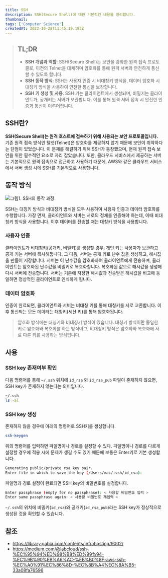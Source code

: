 ```yaml
---
title: SSH
description: SSH(Secure Shell)에 대한 기본적인 내용을 정리합니다.
thumbnail:
tags: ['Computer Science']
createdAt: 2022-10-28T11:45:19.193Z
---
```


> ## TL;DR
>
> - **SSH 개념과 역할**: SSH(Secure Shell)는 보안을 강화한 원격 접속 프로토콜로, 이전의 Telnet을 대체하며 암호화를 통해 원격 서버와 안전하게 통신할 수 있도록 합니다.
> - **SSH 동작 방식**: SSH는 사용자 인증 시 비대칭키 방식을, 데이터 암호화 시 대칭키 방식을 사용하여 안전한 통신을 보장합니다.
> - **SSH 키 생성 및 사용**: SSH 키는 클라이언트에서 생성되며, 비밀키는 클라이언트가, 공개키는 서버가 보관합니다. 이를 통해 원격 서버 접속 시 안전한 인증과 통신이 이루어집니다.

## SSH란?

**SSH(Secure Shell)는 원격 호스트에 접속하기 위해 사용되는 보안 프로토콜입니다.** 기존 원격 접속 방식인 텔넷(Telnet)은 암호화를 제공하지 않기 때문에 보안이 취약하다는 단점이 있었습니다. 이 문제를 해결하기 위해 SSH가 등장했으며, 현재 원격 접속 보안을 위한 필수적인 요소로 자리 잡았습니다. 또한, 클라우드 서비스에서 제공하는 서버는 기본적으로 원격 접속으로 접근하고 사용하기 때문에, AWS와 같은 클라우드 서비스에서 서버 생성 시에 SSH를 기본적으로 사용합니다.

## 동작 방식

![그림1. SSH의 동작 과정](/assets/contents/ssh/1.png)

SSH는 대칭키 방식과 비대칭키 방식을 모두 사용하여 사용자 인증과 데이터 암호화를 수행합니다. 가장 먼저, 클라이언트와 서버는 서로의 정체를 인증해야 하는데, 이때 비대칭키 방식을 사용합니다. 이후 데이터를 전송할 때는 대칭키 방식을 사용합니다.

### 사용자 인증

클라이언트가 비대칭키(공개키, 비밀키)를 생성할 경우, 개인 키는 사용자가 보관하고 공개 키는 서버에 복사해둡니다. 그 다음, 서버는 공개 키로 난수 값을 생성하고, 해시값을 만들어 저장합니다. 서버는 이 난수값을 암호화하여 클라이언트에게 전송하며, 클라이언트는 암호화된 난수값을 비밀키로 복호화합니다. 복호화된 값으로 해시값을 생성해 다시 서버에 전송합니다. 서버는 기존에 저장한 해시값과 전송받은 해시값을 비교해 동일하면 정상적인 클라이언트로 인식하게 됩니다.

### 데이터 암호화

인증이 완료되면, 클라이언트와 서버는 비대칭 키를 통해 대칭키를 서로 교환합니다. 이후 통신되는 모든 데이터는 대칭키(세션 키)를 통해 암호화됩니다.

> 암호화 방식에는 대칭키와 비대칭키 방식이 있습니다. 대칭키 방식이란 동일한 키로 암호화와 복호화를 하는 방식이고, 비대칭키 방식은 암호화와 복호화에 서로 다른 키를 사용하는 방식입니다.

## 사용

### SSH key 존재여부 확인

다음 명령어를 통해 `~/.ssh` 위치에 `id_rsa` 와 `id_rsa_pub` 파일이 존재하지 않으면, SSH key가 존재하지 않는다는 의미입니다.

```sh
~/.ssh
ls -al
```

### SSH key 생성

존재하지 않을 경우에 아래의 명령어로 SSH키를 생성합니다.

```sh
ssh-keygen
```

위의 명령어를 입력하면 파일명이나 경로를 설정할 수 있다. 파일명이나 경로를 다르게 설정할 경우에 적용 시에 문제가 생길 수도 있기 때문에 보통은 Enter키로 기본 생성합니다.

```sh
Generating public/private rsa key pair.
Enter file in which to save the key (/Users/mac/.ssh/id_rsa):
```

파일명과 경로 설정이 완료되면 SSH key의 비밀번호를 설정합니다.

```sh
Enter passphrase (empty for no passphrase): < 사용할 비밀번호 입력 >
Enter same passphrase again: < 사용할 비밀번호 재입력 >
```

`~/.ssh`의 위치에 비밀키(`id_rsa`)와 공개키(`id_rsa_pub`)라는 SSH key가 정상적으로 생성된 것을 확인할 수 있습니다.

## 참조

- https://library.gabia.com/contents/infrahosting/9002/
- https://medium.com/@labcloud/ssh-%EC%95%94%ED%98%B8%ED%99%94-%EC%9B%90%EB%A6%AC-%EB%B0%8F-aws-ssh-%EC%A0%91%EC%86%8D-%EC%8B%A4%EC%8A%B5-33a08fa76596
